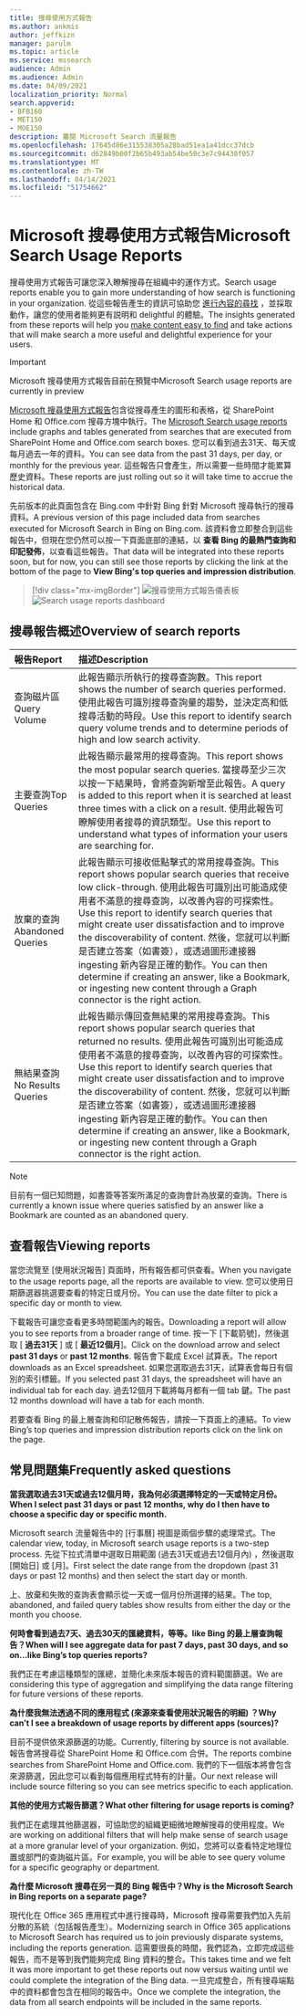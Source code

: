 ```yaml
---
title: 搜尋使用方式報告
ms.author: ankmis
author: jeffkizn
manager: parulm
ms.topic: article
ms.service: mssearch
audience: Admin
ms.audience: Admin
ms.date: 04/09/2021
localization_priority: Normal
search.appverid:
- BFB160
- MET150
- MOE150
description: 審閱 Microsoft Search 流量報告
ms.openlocfilehash: 17645d86e315538305a28bad51ea1a41dcc37dcb
ms.sourcegitcommit: d62849b00f2b65b493ab54be50c3e7c94430f057
ms.translationtype: MT
ms.contentlocale: zh-TW
ms.lasthandoff: 04/14/2021
ms.locfileid: "51754662"
---
```

# <a name="microsoft-search-usage-reports"></a><span data-ttu-id="0e54a-103">Microsoft 搜尋使用方式報告</span><span class="sxs-lookup"><span data-stu-id="0e54a-103">Microsoft Search Usage Reports</span></span>

<span data-ttu-id="0e54a-104">搜尋使用方式報告可讓您深入瞭解搜尋在組織中的運作方式。</span><span class="sxs-lookup"><span data-stu-id="0e54a-104">Search usage reports enable you to gain more understanding of how search is functioning in your organization.</span></span> <span data-ttu-id="0e54a-105">從這些報告產生的資訊可協助您 [進行內容的尋找](./make-content-easy-to-find.md) ，並採取動作，讓您的使用者能夠更有説明和 delightful 的體驗。</span><span class="sxs-lookup"><span data-stu-id="0e54a-105">The insights generated from these reports will help you [make content easy to find](./make-content-easy-to-find.md) and take actions that will make search a more useful and delightful experience for your users.</span></span>

> [!IMPORTANT]
> <span data-ttu-id="0e54a-106">Microsoft 搜尋使用方式報告目前在預覽中</span><span class="sxs-lookup"><span data-stu-id="0e54a-106">Microsoft Search usage reports are currently in preview</span></span>

<span data-ttu-id="0e54a-107">[Microsoft 搜尋使用方式報告](https://admin.microsoft.com/Adminportal/Home?#/MicrosoftSearch/insights)包含從搜尋產生的圖形和表格，從 SharePoint Home 和 Office.com 搜尋方塊中執行。</span><span class="sxs-lookup"><span data-stu-id="0e54a-107">The [Microsoft Search usage reports](https://admin.microsoft.com/Adminportal/Home?#/MicrosoftSearch/insights) include graphs and tables generated from searches that are executed from SharePoint Home and Office.com search boxes.</span></span> <span data-ttu-id="0e54a-108">您可以看到過去31天、每天或每月過去一年的資料。</span><span class="sxs-lookup"><span data-stu-id="0e54a-108">You can see data from the past 31 days, per day, or monthly for the previous year.</span></span> <span data-ttu-id="0e54a-109">這些報告只會產生，所以需要一些時間才能累算歷史資料。</span><span class="sxs-lookup"><span data-stu-id="0e54a-109">These reports are just rolling out so it will take time to accrue the historical data.</span></span>

<span data-ttu-id="0e54a-110">先前版本的此頁面包含在 Bing.com 中針對 Bing 針對 Microsoft 搜尋執行的搜尋資料。</span><span class="sxs-lookup"><span data-stu-id="0e54a-110">A previous version of this page included data from searches executed for Microsoft Search in Bing on Bing.com.</span></span> <span data-ttu-id="0e54a-111">該資料會立即整合到這些報告中，但現在您仍然可以按一下頁面底部的連結，以 **查看 Bing 的最熱門查詢和印記發佈**，以查看這些報告。</span><span class="sxs-lookup"><span data-stu-id="0e54a-111">That data will be integrated into these reports soon, but for now, you can still see those reports by clicking the link at the bottom of the page to **View Bing's top queries and impression distribution**.</span></span>

> [!div class="mx-imgBorder"]
> <span data-ttu-id="0e54a-112">![搜尋使用方式報告儀表板](media/usage-reports/usage_reports_v2.png)</span><span class="sxs-lookup"><span data-stu-id="0e54a-112">![Search usage reports dashboard](media/usage-reports/usage_reports_v2.png)</span></span>

## <a name="overview-of-search-reports"></a><span data-ttu-id="0e54a-113">搜尋報告概述</span><span class="sxs-lookup"><span data-stu-id="0e54a-113">Overview of search reports</span></span>

| <span data-ttu-id="0e54a-114">報告</span><span class="sxs-lookup"><span data-stu-id="0e54a-114">Report</span></span> | <span data-ttu-id="0e54a-115">描述</span><span class="sxs-lookup"><span data-stu-id="0e54a-115">Description</span></span> |
|:-----|:-----|
|<span data-ttu-id="0e54a-116">查詢磁片區</span><span class="sxs-lookup"><span data-stu-id="0e54a-116">Query Volume</span></span>|<span data-ttu-id="0e54a-117">此報告顯示所執行的搜尋查詢數。</span><span class="sxs-lookup"><span data-stu-id="0e54a-117">This report shows the number of search queries performed.</span></span> <span data-ttu-id="0e54a-118">使用此報告可識別搜尋查詢量的趨勢，並決定高和低搜尋活動的時段。</span><span class="sxs-lookup"><span data-stu-id="0e54a-118">Use this report to identify search query volume trends and to determine periods of high and low search activity.</span></span>|
|<span data-ttu-id="0e54a-119">主要查詢</span><span class="sxs-lookup"><span data-stu-id="0e54a-119">Top Queries</span></span>|<span data-ttu-id="0e54a-120">此報告顯示最常用的搜尋查詢。</span><span class="sxs-lookup"><span data-stu-id="0e54a-120">This report shows the most popular search queries.</span></span> <span data-ttu-id="0e54a-121">當搜尋至少三次以按一下結果時，會將查詢新增至此報告。</span><span class="sxs-lookup"><span data-stu-id="0e54a-121">A query is added to this report when it is searched at least three times with a click on a result.</span></span> <span data-ttu-id="0e54a-122">使用此報告可瞭解使用者搜尋的資訊類型。</span><span class="sxs-lookup"><span data-stu-id="0e54a-122">Use this report to understand what types of information your users are searching for.</span></span>|
|<span data-ttu-id="0e54a-123">放棄的查詢</span><span class="sxs-lookup"><span data-stu-id="0e54a-123">Abandoned Queries</span></span>|<span data-ttu-id="0e54a-124">此報告顯示可接收低點擊式的常用搜尋查詢。</span><span class="sxs-lookup"><span data-stu-id="0e54a-124">This report shows popular search queries that receive low click-through.</span></span> <span data-ttu-id="0e54a-125">使用此報告可識別出可能造成使用者不滿意的搜尋查詢，以改善內容的可探索性。</span><span class="sxs-lookup"><span data-stu-id="0e54a-125">Use this report to identify search queries that might create user dissatisfaction and to improve the discoverability of content.</span></span> <span data-ttu-id="0e54a-126">然後，您就可以判斷是否建立答案（如書簽），或透過圖形連接器 ingesting 新內容是正確的動作。</span><span class="sxs-lookup"><span data-stu-id="0e54a-126">You can then determine if creating an answer, like a Bookmark, or ingesting new content through a Graph connector is the right action.</span></span>|
|<span data-ttu-id="0e54a-127">無結果查詢</span><span class="sxs-lookup"><span data-stu-id="0e54a-127">No Results Queries</span></span>|<span data-ttu-id="0e54a-128">此報告顯示傳回查無結果的常用搜尋查詢。</span><span class="sxs-lookup"><span data-stu-id="0e54a-128">This report shows popular search queries that returned no results.</span></span> <span data-ttu-id="0e54a-129">使用此報告可識別出可能造成使用者不滿意的搜尋查詢，以改善內容的可探索性。</span><span class="sxs-lookup"><span data-stu-id="0e54a-129">Use this report to identify search queries that might create user dissatisfaction and to improve the discoverability of content.</span></span> <span data-ttu-id="0e54a-130">然後，您就可以判斷是否建立答案（如書簽），或透過圖形連接器 ingesting 新內容是正確的動作。</span><span class="sxs-lookup"><span data-stu-id="0e54a-130">You can then determine if creating an answer, like a Bookmark, or ingesting new content through a Graph connector is the right action.</span></span>|

>[!NOTE]
><span data-ttu-id="0e54a-131">目前有一個已知問題，如書簽等答案所滿足的查詢會計為放棄的查詢。</span><span class="sxs-lookup"><span data-stu-id="0e54a-131">There is currently a known issue where queries satisfied by an answer like a Bookmark are counted as an abandoned query.</span></span>

## <a name="viewing-reports"></a><span data-ttu-id="0e54a-132">查看報告</span><span class="sxs-lookup"><span data-stu-id="0e54a-132">Viewing reports</span></span>

<span data-ttu-id="0e54a-133">當您流覽至 [使用狀況報告] 頁面時，所有報告都可供查看。</span><span class="sxs-lookup"><span data-stu-id="0e54a-133">When you navigate to the usage reports page, all the reports are available to view.</span></span> <span data-ttu-id="0e54a-134">您可以使用日期篩選器挑選要查看的特定日或月份。</span><span class="sxs-lookup"><span data-stu-id="0e54a-134">You can use the date filter to pick a specific day or month to view.</span></span>

<span data-ttu-id="0e54a-135">下載報告可讓您查看更多時間範圍內的報告。</span><span class="sxs-lookup"><span data-stu-id="0e54a-135">Downloading a report will allow you to see reports from a broader range of time.</span></span> <span data-ttu-id="0e54a-136">按一下 [下載箭號]，然後選取 [ **過去31天** ] 或 [ **最近12個月**]。</span><span class="sxs-lookup"><span data-stu-id="0e54a-136">Click on the download arrow and select **past 31 days** or **past 12 months**.</span></span> <span data-ttu-id="0e54a-137">報告會下載成 Excel 試算表。</span><span class="sxs-lookup"><span data-stu-id="0e54a-137">The report downloads as an Excel spreadsheet.</span></span> <span data-ttu-id="0e54a-138">如果您選取過去31天，試算表會每日有個別的索引標籤。</span><span class="sxs-lookup"><span data-stu-id="0e54a-138">If you selected past 31 days, the spreadsheet will have an individual tab for each day.</span></span> <span data-ttu-id="0e54a-139">過去12個月下載將每月都有一個 tab 鍵。</span><span class="sxs-lookup"><span data-stu-id="0e54a-139">The past 12 months download will have a tab for each month.</span></span>

<span data-ttu-id="0e54a-140">若要查看 Bing 的最上層查詢和印記散佈報告，請按一下頁面上的連結。</span><span class="sxs-lookup"><span data-stu-id="0e54a-140">To view Bing’s top queries and impression distribution reports click on the link on the page.</span></span>

## <a name="frequently-asked-questions"></a><span data-ttu-id="0e54a-141">常見問題集</span><span class="sxs-lookup"><span data-stu-id="0e54a-141">Frequently asked questions</span></span>

<span data-ttu-id="0e54a-142">**當我選取過去31天或過去12個月時，我為何必須選擇特定的一天或特定月份。**</span><span class="sxs-lookup"><span data-stu-id="0e54a-142">**When I select past 31 days or past 12 months, why do I then have to choose a specific day or specific month.**</span></span>

<span data-ttu-id="0e54a-143">Microsoft search 流量報告中的 [行事曆] 視圖是兩個步驟的處理常式。</span><span class="sxs-lookup"><span data-stu-id="0e54a-143">The calendar view, today, in Microsoft search usage reports is a two-step process.</span></span> <span data-ttu-id="0e54a-144">先從下拉式清單中選取日期範圍 (過去31天或過去12個月內) ，然後選取 [開始日] 或 [月]。</span><span class="sxs-lookup"><span data-stu-id="0e54a-144">First select the date range from the dropdown (past 31 days or past 12 months) and then select the start day or month.</span></span>

<span data-ttu-id="0e54a-145">上、放棄和失敗的查詢表會顯示從一天或一個月份所選擇的結果。</span><span class="sxs-lookup"><span data-stu-id="0e54a-145">The top, abandoned, and failed query tables show results from either the day or the month you choose.</span></span>

<span data-ttu-id="0e54a-146">**何時會看到過去7天、過去30天的匯總資料，等等。like Bing 的最上層查詢報告？**</span><span class="sxs-lookup"><span data-stu-id="0e54a-146">**When will I see aggregate data for past 7 days, past 30 days, and so on...like Bing’s top queries reports?**</span></span>

<span data-ttu-id="0e54a-147">我們正在考慮這種類型的匯總，並簡化未來版本報告的資料範圍篩選。</span><span class="sxs-lookup"><span data-stu-id="0e54a-147">We are considering this type of aggregation and simplifying the data range filtering for future versions of these reports.</span></span>

<span data-ttu-id="0e54a-148">**為什麼我無法透過不同的應用程式 (來源來查看使用狀況報告的明細) ？**</span><span class="sxs-lookup"><span data-stu-id="0e54a-148">**Why can’t I see a breakdown of usage reports by different apps (sources)?**</span></span>

<span data-ttu-id="0e54a-149">目前不提供依來源篩選的功能。</span><span class="sxs-lookup"><span data-stu-id="0e54a-149">Currently, filtering by source is not available.</span></span> <span data-ttu-id="0e54a-150">報告會將搜尋從 SharePoint Home 和 Office.com 合併。</span><span class="sxs-lookup"><span data-stu-id="0e54a-150">The reports combine searches from SharePoint Home and Office.com.</span></span> <span data-ttu-id="0e54a-151">我們的下一個版本將會包含來源篩選，因此您可以看到每個應用程式特有的計量。</span><span class="sxs-lookup"><span data-stu-id="0e54a-151">Our next release will include source filtering so you can see metrics specific to each application.</span></span>

<span data-ttu-id="0e54a-152">**其他的使用方式報告篩選？**</span><span class="sxs-lookup"><span data-stu-id="0e54a-152">**What other filtering for usage reports is coming?**</span></span>

<span data-ttu-id="0e54a-153">我們正在處理其他篩選器，可協助您的組織更細微地瞭解搜尋的使用程度。</span><span class="sxs-lookup"><span data-stu-id="0e54a-153">We are working on additional filters that will help make sense of search usage at a more granular level of your organization.</span></span> <span data-ttu-id="0e54a-154">例如，您將可以查看特定地理位置或部門的查詢磁片區。</span><span class="sxs-lookup"><span data-stu-id="0e54a-154">For example, you will be able to see query volume for a specific geography or department.</span></span>

<span data-ttu-id="0e54a-155">**為什麼 Microsoft 搜尋在另一頁的 Bing 報告中？**</span><span class="sxs-lookup"><span data-stu-id="0e54a-155">**Why is the Microsoft Search in Bing reports on a separate page?**</span></span>

<span data-ttu-id="0e54a-156">現代化在 Office 365 應用程式中進行搜尋時，Microsoft 搜尋需要我們加入先前分散的系統（包括報告產生）。</span><span class="sxs-lookup"><span data-stu-id="0e54a-156">Modernizing search in Office 365 applications to Microsoft Search has required us to join previously disparate systems, including the reports generation.</span></span> <span data-ttu-id="0e54a-157">這需要很長的時間，我們認為，立即完成這些報告，而不是等到我們能夠完成 Bing 資料的整合。</span><span class="sxs-lookup"><span data-stu-id="0e54a-157">This takes time and we felt it was more important to get these reports out now versus waiting until we could complete the integration of the Bing data.</span></span> <span data-ttu-id="0e54a-158">一旦完成整合，所有搜尋端點中的資料都會包含在相同的報告中。</span><span class="sxs-lookup"><span data-stu-id="0e54a-158">Once we complete the integration, the data from all search endpoints will be included in the same reports.</span></span>
